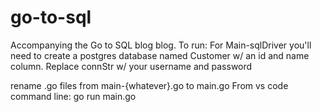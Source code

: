 # go-to-sql
Accompanying the Go to SQL blog blog.
To run:
 For Main-sqlDriver you'll need to create a postgres database named Customer w/ an id and name column.
 Replace connStr w/ your username and password
 
 rename .go files from main-{whatever}.go to main.go
 From vs code command line: go run main.go
